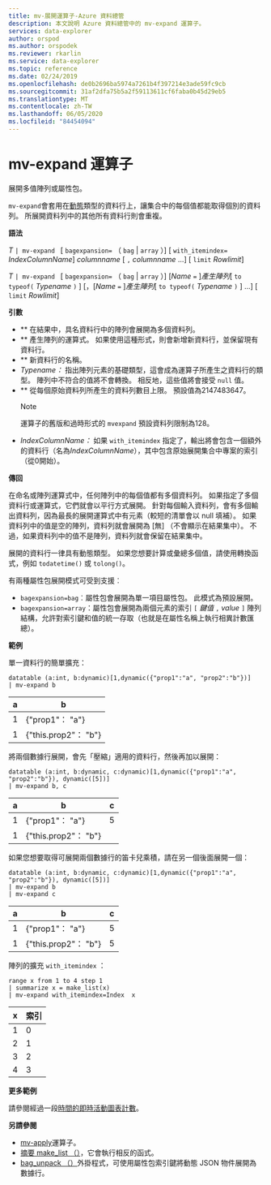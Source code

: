 ```yaml
---
title: mv-展開運算子-Azure 資料總管
description: 本文說明 Azure 資料總管中的 mv-expand 運算子。
services: data-explorer
author: orspod
ms.author: orspodek
ms.reviewer: rkarlin
ms.service: data-explorer
ms.topic: reference
ms.date: 02/24/2019
ms.openlocfilehash: de0b2696ba5974a7261b4f397214e3ade59fc9cb
ms.sourcegitcommit: 31af2dfa75b5a2f59113611cf6faba0b45d29eb5
ms.translationtype: MT
ms.contentlocale: zh-TW
ms.lasthandoff: 06/05/2020
ms.locfileid: "84454094"
---
```

# <a name="mv-expand-operator"></a>mv-expand 運算子

展開多值陣列或屬性包。

`mv-expand`會套用在[動態](./scalar-data-types/dynamic.md)類型的資料行上，讓集合中的每個值都能取得個別的資料列。 所展開資料列中的其他所有資料行則會重複。 

**語法**

*T* `| mv-expand ` [ `bagexpansion=` （ `bag`  |  `array` ）] [ `with_itemindex=` *IndexColumnName*] *columnname* [ `,` *columnname* ...] [ `limit` *Rowlimit*]

*T* `| mv-expand ` [ `bagexpansion=` （ `bag`  |  `array` ）] [*Name* `=` ]*產生陣列*[ `to typeof(` *Typename* `)` ] [，[*Name* `=` ]*產生陣列*[ `to typeof(` *Typename* `)` ] ...] [ `limit` *Rowlimit*]

**引數**

* ** 在結果中，具名資料行中的陣列會展開為多個資料列。 
* ** 產生陣列的運算式。 如果使用這種形式，則會新增新資料行，並保留現有資料行。
* ** 新資料行的名稱。
* *Typename：* 指出陣列元素的基礎類型，這會成為運算子所產生之資料行的類型。 陣列中不符合的值將不會轉換。 相反地，這些值將會接受 `null` 值。
* ** 從每個原始資料列所產生的資料列數目上限。 預設值為2147483647。 
  > [!Note] 
  > 運算子的舊版和過時形式的 `mvexpand` 預設資料列限制為128。
* *IndexColumnName：* 如果 `with_itemindex` 指定了，輸出將會包含一個額外的資料行（名為*IndexColumnName*），其中包含原始展開集合中專案的索引（從0開始）。 

**傳回**

在命名或陣列運算式中，任何陣列中的每個值都有多個資料列。
如果指定了多個資料行或運算式，它們就會以平行方式展開。 針對每個輸入資料列，會有多個輸出資料列，因為最長的展開運算式中有元素（較短的清單會以 null 填補）。 如果資料列中的值是空的陣列，資料列就會展開為 [無] （不會顯示在結果集中）。 不過，如果資料列中的值不是陣列，資料列就會保留在結果集中。 

展開的資料行一律具有動態類型。 如果您想要計算或彙總多個值，請使用轉換函式，例如 `todatetime()` 或 `tolong()`。

有兩種屬性包展開模式可受到支援︰
* `bagexpansion=bag`︰屬性包會展開為單一項目屬性包。 此模式為預設展開。
* `bagexpansion=array`：屬性包會展開為兩個元素的索引 `[` *鍵值* `,` *value* `]` 陣列結構，允許對索引鍵和值的統一存取（也就是在屬性名稱上執行相異計數匯總）。 

**範例**

單一資料行的簡單擴充：

<!-- csl: https://help.kusto.windows.net:443/Samples -->
 ```kusto
datatable (a:int, b:dynamic)[1,dynamic({"prop1":"a", "prop2":"b"})]
| mv-expand b 
```

|a|b|
|---|---|
|1|{"prop1"： "a"}|
|1|{"this.prop2"： "b"}|

將兩個數據行展開，會先「壓縮」適用的資料行，然後再加以展開：

<!-- csl: https://help.kusto.windows.net:443/Samples -->
```kusto
datatable (a:int, b:dynamic, c:dynamic)[1,dynamic({"prop1":"a", "prop2":"b"}), dynamic([5])]
| mv-expand b, c 
```

|a|b|c|
|---|---|---|
|1|{"prop1"： "a"}|5|
|1|{"this.prop2"： "b"}||

如果您想要取得可展開兩個數據行的笛卡兒乘積，請在另一個後面展開一個：

<!-- csl: https://help.kusto.windows.net:443/Samples -->
```kusto
datatable (a:int, b:dynamic, c:dynamic)[1,dynamic({"prop1":"a", "prop2":"b"}), dynamic([5])]
| mv-expand b 
| mv-expand c
```

|a|b|c|
|---|---|---|
|1|{"prop1"： "a"}|5|
|1|{"this.prop2"： "b"}|5|


陣列的擴充 `with_itemindex` ：

<!-- csl: https://help.kusto.windows.net:443/Samples -->
```kusto
range x from 1 to 4 step 1 
| summarize x = make_list(x) 
| mv-expand with_itemindex=Index  x 
```

|x|索引|
|---|---|
|1|0|
|2|1|
|3|2|
|4|3|


**更多範例**

請參閱經過一段[時間的即時活動圖表計數](./samples.md#chart-concurrent-sessions-over-time)。

**另請參閱**

- [mv-apply](./mv-applyoperator.md)運算子。
- [摘要 make_list （）](makelist-aggfunction.md)，它會執行相反的函式。
- [bag_unpack （）](bag-unpackplugin.md)外掛程式，可使用屬性包索引鍵將動態 JSON 物件展開為數據行。
